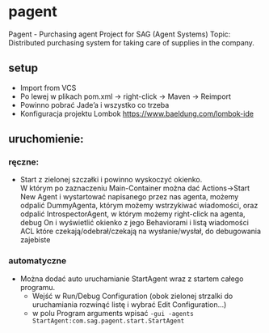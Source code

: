 # pagent

Pagent - Purchasing agent
Project for SAG (Agent Systems)
Topic: Distributed purchasing system for taking care of supplies in the company.

## setup
* Import from VCS
* Po lewej w plikach pom.xml -> right-click -> Maven -> Reimport
* Powinno pobrać Jade’a i wszystko co trzeba
* Konfiguracja projektu Lombok https://www.baeldung.com/lombok-ide

## uruchomienie:
### ręczne:
* Start z zielonej szczałki i powinno wyskoczyć okienko.  
W którym po zaznaczeniu Main-Container można dać Actions->Start New Agent i wystartować napisanego przez nas agenta, możemy odpalić DummyAgenta, którym możemy wstrzykiwać wiadomości, oraz odpalić IntrospectorAgent, w którym możemy right-click na agenta, debug On i wyświetlić okienko z jego Behaviorami i listą wiadomości ACL które czekają/odebrał/czekają na wysłanie/wysłał, do debugowania zajebiste

### automatyczne
* Można dodać auto uruchamianie StartAgent wraz z startem całego programu.
  * Wejść w Run/Debug Configuration (obok zielonej strzalki do uruchamiania rozwinąć listę i wybrać Edit Configuration...)
  * w polu Program arguments wpisać `-gui -agents StartAgent:com.sag.pagent.start.StartAgent`
